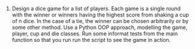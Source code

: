 1. Design a dice game for a list of players. Each game is a single round with the winner or winners having the highest score from shaking a cup of n dice.
In the case of a tie, the winner can be chosen arbitrarily or by some other method. Use a Python OOP approach, modelling the game, player, cup and die classes. Run some informat tests from the main function so that you run run the script to see the game in action.